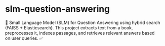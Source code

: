 # slm-question-answering
🚀 Small Language Model (SLM) for Question Answering using hybrid search (FAISS + Elasticsearch). This project extracts text from a book, preprocesses it, indexes passages, and retrieves relevant answers based on user queries. ✅
